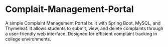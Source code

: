 # Complait-Management-Portal
A simple Complaint Management Portal built with Spring Boot, MySQL, and Thymeleaf. It allows students to submit, view, and delete complaints through a user-friendly web interface. Designed for efficient complaint tracking in college environments.
